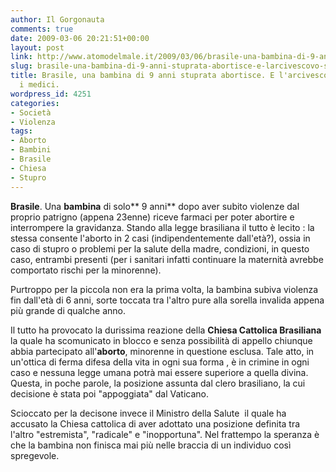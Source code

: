 ```yaml
---
author: Il Gorgonauta
comments: true
date: 2009-03-06 20:21:51+00:00
layout: post
link: http://www.atomodelmale.it/2009/03/06/brasile-una-bambina-di-9-anni-stuprata-abortisce-e-larcivescovo-scomunica-i-medici/
slug: brasile-una-bambina-di-9-anni-stuprata-abortisce-e-larcivescovo-scomunica-i-medici
title: Brasile, una bambina di 9 anni stuprata abortisce. E l'arcivescovo scomunica
  i medici.
wordpress_id: 4251
categories:
- Società
- Violenza
tags:
- Aborto
- Bambini
- Brasile
- Chiesa
- Stupro
---
```


**Brasile**. Una **bambina** di solo** 9 anni** dopo aver subito violenze dal proprio patrigno (appena 23enne) riceve farmaci per poter abortire e interrompere la gravidanza. Stando alla legge brasiliana il tutto è lecito : la stessa consente l'aborto in 2 casi (indipendentemente dall'età?), ossia in caso di stupro o problemi per la salute della madre, condizioni, in questo caso, entrambi presenti (per i sanitari infatti continuare la maternità avrebbe comportato rischi per la minorenne).

Purtroppo per la piccola non era la prima volta, la bambina subiva violenza fin dall'età di 6 anni, sorte toccata tra l'altro pure alla sorella invalida appena più grande di qualche anno.

Il tutto ha provocato la durissima reazione della **Chiesa Cattolica Brasiliana** la quale ha scomunicato in blocco e senza possibilità di appello chiunque abbia partecipato all'**aborto**, minorenne in questione esclusa. Tale atto, in un'ottica di ferma difesa della vita in ogni sua forma , è in crimine in ogni caso e nessuna legge umana potrà mai essere superiore a quella divina. Questa, in poche parole, la posizione assunta dal clero brasiliano, la cui decisione è stata poi "appoggiata" dal Vaticano.

<!-- more -->


Scioccato per la decisone invece il Ministro della Salute  il quale ha accusato la Chiesa cattolica di aver adottato una posizione definita tra l'altro "estremista", "radicale" e "inopportuna". Nel frattempo la speranza è che la bambina non finisca mai più nelle braccia di un individuo così spregevole.
